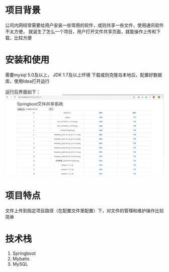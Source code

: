 # 项目背景
公司内网经常需要给用户安装一些常用的软件，或则共享一些文件，使用通讯软件不太方便，
就诞生了怎么一个项目，用户打开文件共享页面，就能操作上传和下载，比较方便


# 安装和使用
需要mysql 5.0及以上， JDK 1.7及以上环境
下载或则克隆岛本地后，配置好数据库，使用Idea打开运行

运行后界面如下：
![文件管理](https://raw.githubusercontent.com/eugene1024/springboot-file-upload/master/src/main/resources/springboot-file.png)  


# 项目特点
文件上传到指定项目路径（在配置文件里配置）下，对文件的管理和维护操作比较简单

# 技术栈
1. Springboot 
2. Mybatis
3. MySQL

